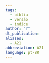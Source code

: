 ```yaml
---
tags:
  - bíblia
  - versão
  - índice
author: "?"
dt_publication: 
aliases:
  - A21
abbreviation: A21
language: pt-BR
---
```

